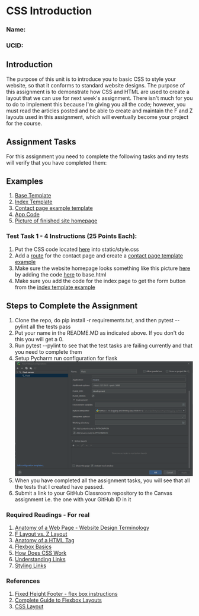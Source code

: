 # CSS Introduction

### Name: <Insert Here>

### UCID: <Insert Here>

## Introduction

The purpose of this unit is to introduce you to basic CSS to style your website, so that it conforms to standard website
designs. The purpose of this assignment is to demonstrate how CSS and HTML are used to create a layout that we can use
for next week's assignment. There isn't much for you to do to implement this because I'm giving you all the code;
however, you must read the articles posted and be able to create and maintain the F and Z layouts used in this
assignment, which will eventually become your project for the course.

## Assignment Tasks

For this assignment you need to complete the following tasks and my tests will verify that you have completed them:

## Examples

1. [Base Template](base.example)
2. [Index Template](index.example)
3. [Contact page example template](contact.example)
4. [App Code](main_app.example)
5. [Picture of finished site homepage](webpage.png)

### Test Task 1 - 4 Instructions (25 Points Each):

1. Put the CSS code located [here](/style.example) into static/style.css
2. Add a [route](main_app.example) for the contact page and create a [contact page template example](contact.example)
3. Make sure the website homepage looks something like this picture [here](webpage.png) by adding the
   code [here](base.example) to base.html
4. Make sure you add the code for the index page to get the form button from the [index template example](index.example)

## Steps to Complete the Assignment

1. Clone the repo, do pip install -r requirements.txt, and then pytest --pylint all the tests pass
2. Put your name in the README.MD as indicated above. If you don't do this you will get a 0.
3. Run pytest --pylint to see that the test tasks are failing currently and that you need to complete them
4. Setup Pycharm run configuration for flask ![Pycharm Flask Run Configuration](flask-run-config.png)
5. When you have completed all the assignment tasks, you will see that all the tests that I created have passed.
6. Submit a link to your GitHub Classroom repository to the Canvas assignment i.e. the one with your GitHub ID in it

### Required Readings - For real

1. [Anatomy of a Web Page - Website Design Terminology](https://blog.tubikstudio.com/anatomy-of-web-page/)
2. [F Layout vs. Z Layout](https://99designs.com/blog/tips/visual-hierarchy-landing-page-designs/)
3. [Anatomy of a HTML Tag](https://developer.mozilla.org/en-US/docs/Learn/Getting_started_with_the_web/HTML_basics)
4. [Flexbox Basics](https://developer.mozilla.org/en-US/docs/Web/CSS/CSS_Flexible_Box_Layout/Basic_Concepts_of_Flexbox)
5. [How Does CSS Work](https://developer.mozilla.org/en-US/docs/Learn/CSS/First_steps/How_CSS_works)
6. [Understanding Links](https://developer.mozilla.org/en-US/docs/Web/HTML/Element/a)
7. [Styling Links](https://developer.mozilla.org/en-US/docs/Learn/CSS/Styling_text/Styling_links)

### References

1. [Fixed Height Footer - flex box instructions](https://css-tricks.com/couple-takes-sticky-footer/)
2. [Complete Guide to Flexbox Layouts](https://css-tricks.com/snippets/css/a-guide-to-flexbox/)
3. [CSS Layout](https://developer.mozilla.org/en-US/docs/Learn/CSS/CSS_layout)

